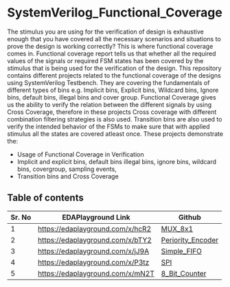 # SystemVerilog_Functional_Coverage
The stimulus you are using for the verification of design is exhaustive enough that you have covered all the necessary scenarios and situations to prove the design is working correctly? This is where functional coverage comes in. Functional coverage report tells us that whether all the required values of the signals or required FSM states has been covered by the stimulus that is being used for the verification of the design. This repository contains different projects related to the functional coverage of the designs using SystemVerilog Testbench. They are covering the fundamentals of different types of bins e.g. Implicit bins, Explicit bins, Wildcard bins, Ignore bins, default bins, illegal bins and cover group. Functional Coverage gives us the ability to verify the relation between the different signals by using Cross Coverage, therefore in these projects Cross coverage with different combination filtering strategies is also used. Transition bins are also used to verify the intended behavior of the FSMs to make sure that with applied stimulus all the states are covered atleast once.
These projects demonstrate the:
- Usage of Functional Coverage in Verification
- Implicit and explicit bins, default bins illegal bins, ignore bins, wildcard bins, covergroup, sampling events, 
- Transition bins and Cross Coverage

## Table of contents
| Sr. No | EDAPlayground Link | Github |
| --- | ---- | ---- |
| 1 | https://edaplayground.com/x/hcR2 | [MUX_8x1](https://github.com/AYYAZmayo/SystemVerilog_Functional_Coverage/tree/main/MUX_8x1)                                |
| 2 | https://edaplayground.com/x/bTY2 | [Periority_Encoder](https://github.com/AYYAZmayo/SystemVerilog_Functional_Coverage/tree/main/Periority_encoder)        |
| 3 | https://edaplayground.com/x/jJ9A | [Simple_FIFO](https://github.com/AYYAZmayo/SystemVerilog_Functional_Coverage/tree/main/FIFO)                     |
| 4 | https://edaplayground.com/x/P3tz | [SPI](https://github.com/AYYAZmayo/SystemVerilog_Functional_Coverage/tree/main/DAC_SPI)                                |
| 5 | https://edaplayground.com/x/mN2T | [8_Bit_Counter](https://github.com/AYYAZmayo/SystemVerilog_Functional_Coverage/tree/main/8_bit_counter)                                |
